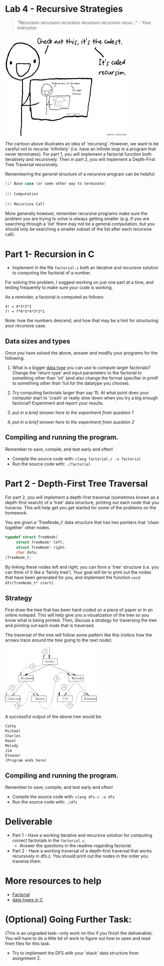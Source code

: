 # Lab 4 - Recursive Strategies

> "Recursion recursion recursion recursion recursion recur..." - Your instructor

<img width=400px src="./media/cartoon.png">

The cartoon above illustrates an idea of 'recursing'. However, we want to be careful not to recurse 'infinitely' (i.e. have an infinite loop in a program that never terminates). For part 1, you will implement a factorial function both iteratively and recursively. Then in part 2, you will implement a Depth-First Tree Traversal recursively.

Remembering the *general* structure of a recursive program can be helpful:

```c
(1) Base case (or some other way to terminate)

(2) Computation

(3) Recursive Call
```

More generally however, remember recursive programs make sure the problem you are trying to solve is always getting smaller (e.g. if you are searching through a 'list' there may not be a general computation, but you should only be searching a smaller subset of the list after each recursive call).

# Part 1- Recursion in C

* Implement in the file `factorial.c` both an iterative and recursive solution to computing the factorial of a number.

For solving this problem, I suggest working on just one part at a time, and testing frequently to make sure your code is working.

As a reminder, a factorial is computed as follows:

```
4! = 4*3*2*1
7! = 7*6*5*4*3*2*1
```

Note: how the numbers descend, and how that may be a hint for structuring your recursive case.

## Data sizes and types

Once you have solved the above, answer and modify your programs for the following.

1. What is a bigger [data type](https://www.geeksforgeeks.org/data-types-in-c/) you can use to compute larger factorials? Change the 'return type' and input parameters to the factorial to something other than 'int' (and also change the format specifier in printf to something other than %d for the datatype you choose).
2. Try computing factorials larger than say 15. At what point does your computer start to 'crash' or really slow down when you try a big enough factorial? Experiment and report your results.

1. *put in a brief answer here to the experiment from question 1*
2. *put in a brief answer here to the experiment from question 2*

## Compiling and running the program.

Remember to save, compile, and test early and often!

* Compile the source code with: `clang factorial.c -o factorial`
* Run the source code with: `./factorial`

# Part 2 - Depth-First Tree Traversal

For part 2, you will implement a depth-first traversal (sometimes known as a depth-first search) of a 'tree' data structure, printing out each node that you traverse. This will help get you get started for some of the problems on the homework.

You are given a 'TreeNode_t' data structure that has two pointers that 'chain together' other nodes.

```c
typedef struct TreeNode{
     struct TreeNode* left;
     struct TreeNode* right;
     char data;
}TreeNode_t;
```

By linking these nodes left and right, you can form a 'tree' structure (i.e. you can think of it like a 'family tree'). Your goal will be to print out the nodes that have been generated for you, and implement the function `void dfs(TreeNode_t* start)`.


## Strategy

First draw the tree that has been hard-coded on a piece of paper or in an online notepad. This will help give you a visualization of the tree so you know what is being printed. Then, discuss a strategy for traversing the tree and printing out each node that is traversed.

The traversal of the tree will follow some pattern like this (notice how the arrows trace around the tree going to the next node):

<img width=300px src="./media/dfs.png">

A successful output of the above tree would be:

```
Cathy
Michael
Charles
Hazel
Melody
Jim
Eleanor
(Program ends here)
```


## Compiling and running the program.

Remember to save, compile, and test early and often!

* Compile the source code with: `clang dfs.c -o dfs`
* Run the source code with: `./dfs`

# Deliverable

- Part 1 - Have a working iterative and recursive solution for computing correct factorials in the `factorial.c`.
  - Answer the questions in the readme regarding factorial.
- Part 2 - Have a working traversal of a depth-first traversal that works recursively in dfs.c. You should print out the nodes in the order you traverse them.

# More resources to help

- [Factorial](https://en.wikipedia.org/wiki/Factorial)
- [data types in C](https://www.geeksforgeeks.org/data-types-in-c/)

# (Optional) Going Further Task:

(This is an ungraded task--only work on this if you finish the deliverable). You will have to do a little bit of work to figure out how to open and read from files for this task.

- Try to implement the DFS with your 'stack' data structure from assignment 2.
